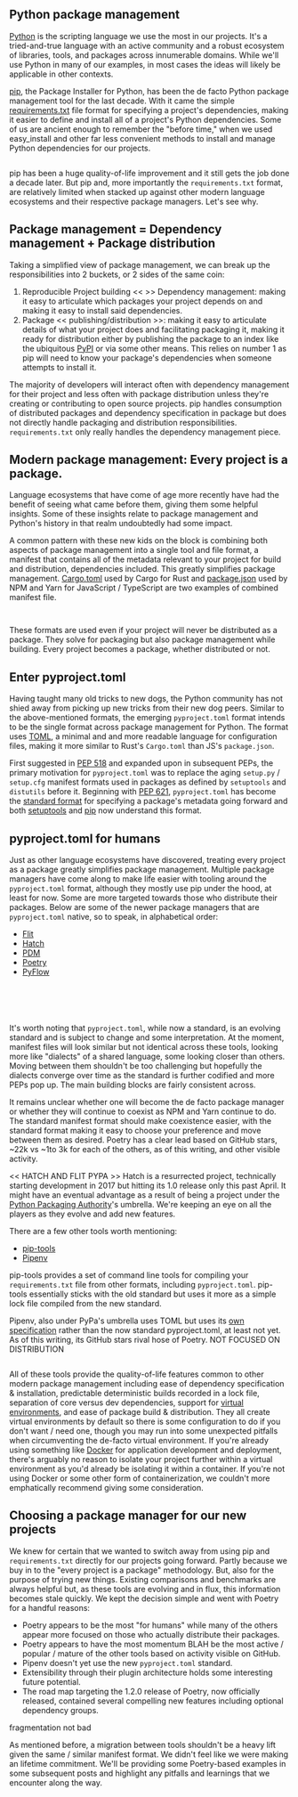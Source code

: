 ## Python package management

[Python](https://www.python.org/) is the scripting language we use the most in our projects. It's a tried-and-true language with an active community and a robust ecosystem of libraries, tools, and packages across innumerable domains. While we'll use Python in many of our examples, in most cases the ideas will likely be applicable in other contexts.

[pip](https://pip.pypa.io/en/stable/), the Package Installer for Python, has been the de facto Python package management tool for the last decade. With it came the simple [requirements.txt](https://pip.pypa.io/en/stable/reference/requirements-file-format/) file format for specifying a project's dependencies, making it easier to define and install all of a project's Python dependencies. Some of us are ancient enough to remember the "before time," when we used easy_install and other far less convenient methods to install and manage Python dependencies for our projects.

```ini 001-every-project-is-a-package/manifest-examples/requirements.txt
```

pip has been a huge quality-of-life improvement and it still gets the job done a decade later. But pip and, more importantly the `requirements.txt` format, are relatively limited when stacked up against other modern language ecosystems and their respective package managers. Let's see why.

## Package management = Dependency management + Package distribution

Taking a simplified view of package management, we can break up the responsibilities into 2 buckets, or 2 sides of the same coin:

1. Reproducible Project building << >> Dependency management: making it easy to articulate which packages your project depends on and making it easy to install said dependencies.
1. Package << publishing/distribution >>: making it easy to articulate details of what your project does and facilitating packaging it, making it ready for distribution either by publishing the package to an index like the ubiquitous [PyPI](https://pypi.org/) or via some other means. This relies on number 1 as pip will need to know your package's dependencies when someone attempts to install it.

The majority of developers will interact often with dependency management for their project and less often with package distribution unless they're creating or contributing to open source projects. pip handles consumption of distributed packages and dependency specification in package but does not directly handle packaging and distribution responsibilities. `requirements.txt` only really handles the dependency management piece.

## Modern package management: Every project **is** a package.

Language ecosystems that have come of age more recently have had the benefit of seeing what came before them, giving them some helpful insights. Some of these insights relate to package management and Python's history in that realm undoubtedly had some impact.

A common pattern with these new kids on the block is combining both aspects of package management into a single tool and file format, a manifest that contains all of the metadata relevant to your project for build and distribution, dependencies included. This greatly simplifies package management. [Cargo.toml](https://doc.rust-lang.org/cargo/reference/manifest.html) used by Cargo for Rust and [package.json](https://docs.npmjs.com/cli/v8/configuring-npm/package-json) used by NPM and Yarn for JavaScript / TypeScript are two examples of combined manifest file.

```toml /Users/randy/Developer/astruct-blog-examples/001-every-project-is-a-package/manifest-examples/Cargo.toml
```

```json /Users/randy/Developer/astruct-blog-examples/001-every-project-is-a-package/manifest-examples/package.json
```

These formats are used even if your project will never be distributed as a package. They solve for packaging but also package management while building. Every project becomes a package, whether distributed or not.

## Enter pyproject.toml

Having taught many old tricks to new dogs, the Python community has not shied away from picking up new tricks from their new dog peers. Similar to the above-mentioned formats, the emerging `pyproject.toml` format intends to be the single format across package management for Python. The format uses [TOML](https://toml.io/en/), a minimal and and more readable language for configuration files, making it more similar to Rust's `Cargo.toml` than JS's `package.json`.

First suggested in [PEP 518](https://peps.python.org/pep-0518/) and expanded upon in subsequent PEPs, the primary motivation for `pyproject.toml` was to replace the aging `setup.py` / `setup.cfg` manifest formats used in packages as defined by `setuptools` and `distutils` before it. Beginning with [PEP 621](https://peps.python.org/pep-0621/), `pyproject.toml` has become the [standard format](https://packaging.python.org/en/latest/specifications/declaring-project-metadata/) for specifying a package's metadata going forward and both [setuptools](https://setuptools.pypa.io/en/latest/userguide/pyproject_config.html) and [pip](https://pip.pypa.io/en/stable/reference/build-system/pyproject-toml/) now understand this format.

## pyproject.toml for humans

Just as other language ecosystems have discovered, treating every project as a package greatly simplifies package management. Multiple package managers have come along to make life easier with tooling around the `pyproject.toml` format, although they mostly use pip under the hood, at least for now. Some are more targeted towards those who distribute their packages. Below are some of the newer package managers that are `pyproject.toml` native, so to speak, in alphabetical order:

- [Flit](https://github.com/pypa/flit)
- [Hatch](https://hatch.pypa.io/)
- [PDM](https://pdm.fming.dev/)
- [Poetry](https://python-poetry.org/)
- [PyFlow](https://github.com/David-OConnor/pyflow)

```toml /Users/randy/Developer/astruct-blog-examples/001-every-project-is-a-package/manifest-examples/pyproject.toml
```

```toml /Users/randy/Developer/astruct-blog-examples/001-every-project-is-a-package/manifest-examples/flit.pyproject.toml
```

```toml /Users/randy/Developer/astruct-blog-examples/001-every-project-is-a-package/manifest-examples/hatch.pyproject.toml
```

```toml /Users/randy/Developer/astruct-blog-examples/001-every-project-is-a-package/manifest-examples/poetry.pyproject.toml
```

```toml /Users/randy/Developer/astruct-blog-examples/001-every-project-is-a-package/manifest-examples/pyflow.pyproject.toml
```

It's worth noting that `pyproject.toml`, while now a standard, is an evolving standard and is subject to change and some interpretation. At the moment, manifest files will look similar but not identical across these tools, looking more like "dialects" of a shared language, some looking closer than others. Moving between them shouldn't be too challenging but hopefully the dialects converge over time as the standard is further codified and more PEPs pop up. The main building blocks are fairly consistent across.

It remains unclear whether one will become the de facto package manager or whether they will continue to coexist as NPM and Yarn continue to do. The standard manifest format should make coexistence easier, with the standard format making it easy to choose your preference and move between them as desired. Poetry has a clear lead based on GitHub stars, ~22k vs ~1to 3k for each of the others, as of this writing, and other visible activity.

<< HATCH AND FLIT PYPA >>
Hatch is a resurrected project, technically starting development in 2017 but hitting its 1.0 release only this past April. It might have an eventual advantage as a result of being a project under the [Python Packaging Authority](https://www.pypa.io/)'s umbrella. We're keeping an eye on all the players as they evolve and add new features.

There are a few other tools worth mentioning:

- [pip-tools](https://github.com/jazzband/pip-tools/)
- [Pipenv](https://pipenv.pypa.io/)

pip-tools provides a set of command line tools for compiling your `requirements.txt` file from other formats, including `pyproject.toml`. pip-tools essentially sticks with the old standard but uses it more as a simple lock file compiled from the new standard.

 Pipenv, also under PyPa's umbrella uses TOML but uses its [own specification](https://pipenv-fork.readthedocs.io/en/latest/basics.html#example-pipfile-pipfile-lock) rather than the now standard pyproject.toml, at least not yet. As of this writing, its GitHub stars rival hose of Poetry. NOT FOCUSED ON DISTRIBUTION

```toml /Users/randy/Developer/astruct-blog-examples/001-every-project-is-a-package/manifest-examples/Pipfile
```

All of these tools provide the quality-of-life features common to other modern package management including ease of dependency specification & installation, predictable deterministic builds recorded in a lock file, separation of core versus dev dependencies, support for [virtual environments](https://docs.python.org/3/library/venv.html), and ease of package build & distribution. They all create virtual environments by default so there is some configuration to do if you don't want / need one, though you may run into some unexpected pitfalls when circumventing the de-facto virtual environment. If you're already using something like [Docker](https://www.docker.com/) for application development and deployment, there's arguably no reason to isolate your project further within a virtual environment as you'd already be isolating it within a container. If you're not using Docker or some other form of containerization, we couldn't more emphatically recommend giving some consideration.

## Choosing a package manager for our new projects

We knew for certain that we wanted to switch away from using pip and `requirements.txt` directly for our projects going forward. Partly because we buy in to the "every project is a package" methodology. But, also for the purpose of trying new things. Existing comparisons and benchmarks are always helpful but, as these tools are evolving and in flux, this information becomes stale quickly. We kept the decision simple and went with Poetry for a handful reasons:

- Poetry appears to be the most "for humans" while many of the others appear more focused on those who actually distribute their packages.
- Poetry appears to have the most momentum BLAH be the most active / popular / mature of the other tools based on activity visible on GitHub.
- Pipenv doesn't yet use the new `pyproject.toml` standard.
- Extensibility through their plugin architecture holds some interesting future potential.
- The road map targeting the 1.2.0 release of Poetry, now officially released, contained several compelling new features including optional dependency groups.


fragmentation not bad

As mentioned before, a migration between tools shouldn't be a heavy lift given the same / similar manifest format. We didn't feel like we were making an lifetime commitment. We'll be providing some Poetry-based examples in some subsequent posts and highlight any pitfalls and learnings that we encounter along the way.
